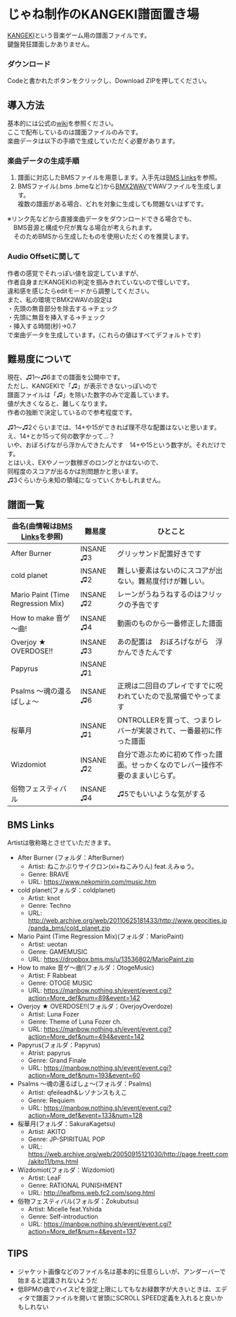 # じゃね制作のKANGEKI譜面置き場

[KANGEKI](https://www.kangeki.org/start)という音楽ゲーム用の譜面ファイルです。  
鍵盤発狂譜面しかありません。

### ダウンロード

Codeと書かれたボタンをクリックし、Download ZIPを押してください。

## 導入方法

基本的には公式の[wiki](https://www.kangeki.org/select/music)を参照ください。  
ここで配布しているのは譜面ファイルのみです。  
楽曲データは以下の手順で生成していただく必要があります。

### 楽曲データの生成手順

 1. 譜面に対応したBMSファイルを用意します。入手先は[BMS Links](#BMS-Links)を参照。  
 2. BMSファイル(.bms .bmeなど)から[BMX2WAV](https://childs.squares.net/program/bmx2wav/)でWAVファイルを生成します。  
 複数の譜面がある場合、どれを対象に生成しても問題ないはずです。

※リンク先などから直接楽曲データをダウンロードできる場合でも、  
　BMS音源と構成や尺が異なる場合が考えられます。  
　そのためBMSから生成したものを使用いただくのを推奨します。

### Audio Offsetに関して

作者の感覚でそれっぽい値を設定していますが、  
作者自身まだKANGEKIの判定を掴みきれていないので怪しいです。  
違和感を感じたらeditモードから調整してください。  
また、私の環境でBMX2WAVの設定は  
・先頭の無音部分を除去する→チェック  
・先頭に無音を挿入する→チェック  
・挿入する時間(秒)→0.7  
で楽曲データを生成しています。(これらの値はすべてデフォルトです)

## 難易度について

現在、♫1～♫6までの譜面を公開中です。  
ただし、KANGEKIで「♫」が表示できないっぽいので  
譜面ファイルは「♫」を除いた数字のみで定義しています。  
値が大きくなると、難しくなります。  
作者の独断で決定しているので参考程度です。

♫1～♫2ぐらいまでは、14+や15ができれば理不尽な配置はないと思います。  
え、14+とか15って何の数字かって…？  
いや、おぼろげながら浮かんできたんです　14+や15という数字が。それだけです。  
とはいえ、EXやノーツ数稼ぎのロングとかはないので、  
同程度のスコアが出るかは別問題かと思います。  
♫3ぐらいから未知の領域になっていくかもしれません。

## 譜面一覧

| 曲名(曲情報は[BMS Links](#BMS-Links)を参照) | 難易度 | ひとこと |
|--|--|--|
| After Burner | INSANE ♫3 | グリッサンド配置好きです |
| cold planet | INSANE ♫2 | 難しい要素はないのにスコアが出ない。難易度付けが難しい。 |
| Mario Paint (Time Regression Mix) | INSANE ♫2 | レーンがうねうねするのはフリックの予告です |
| How to make 音ゲ～曲! | INSANE ♫4 | 動画のものから一番修正した譜面 |
| Overjoy ★ OVERDOSE!! | INSANE ♫3 | あの配置は　おぼろげながら　浮かんできたんです |
| Papyrus | INSANE ♫1 |  |
| Psalms ～魂の還るばしょ～ | INSANE ♫6 | 正規は二回目のプレイですでに呪われていたので乱常備でやってます |
| 桜華月 | INSANE ♫1 | ONTROLLERを買って、つまりレバーが実装されて、一番最初に作った譜面 |
| Wizdomiot | INSANE ♫2 | 自分で遊ぶために初めて作った譜面。せっかくなのでレバー操作不要のままいじらず。 |
| 俗物フェスティバル | INSANE ♫4 | ♫5でもいいような気がする |


## BMS Links

Artistは敬称略とさせていただきます。

- After Burner (フォルダ：AfterBurner)  
  - Artist: ねこかぶりサイクロン(xi+ねこみりん) feat.えみゅう。
  - Genre: BRAVE
  - URL: https://www.nekomirin.com/music.htm
- cold planet(フォルダ：coldplanet)  
  - Artist: knot
  - Genre: Techno
  - URL: http://web.archive.org/web/20110625181433/http://www.geocities.jp/panda_bms/cold_planet.zip
- Mario Paint (Time Regression Mix)(フォルダ：MarioPaint)  
  - Artist: ueotan
  - Genre: GAMEMUSIC
  - URL: https://dropbox.bms.ms/u/13536802/MarioPaint.zip
- How to make 音ゲ～曲!(フォルダ：OtogeMusic)  
  - Artist: F Rabbeat
  - Genre: OTOGE MUSIC
  - URL: https://manbow.nothing.sh/event/event.cgi?action=More_def&num=89&event=142
- Overjoy ★ OVERDOSE!!(フォルダ：OverjoyOverdoze)  
  - Artist: Luna Fozer
  - Genre: Theme of Luna Fozer ch.
  - URL: https://manbow.nothing.sh/event/event.cgi?action=More_def&num=494&event=142
- Papyrus(フォルダ：Papyrus)  
  - Atrist: papyrus
  - Genre: Grand Finale
  - URL: https://manbow.nothing.sh/event/event.cgi?action=More_def&num=193&event=60
- Psalms ～魂の還るばしょ～(フォルダ：Psalms)  
  - Artist: qfeileadh&レゾナンスもえこ
  - Genre: Requiem
  - URL: https://manbow.nothing.sh/event/event.cgi?action=More_def&event=133&num=128
- 桜華月(フォルダ：SakuraKagetsu)  
  - Artist: AKITO
  - Genre: JP-SPIRITUAL POP
  - URL: https://web.archive.org/web/20050915121030/http://page.freett.com/akito11/bms.html
- Wizdomiot(フォルダ：Wizdomiot)  
  - Artist: LeaF
  - Genre: RATIONAL PUNISHMENT
  - URL: http://leafbms.web.fc2.com/song.html
- 俗物フェスティバル(フォルダ：Zokubutsu)  
  - Artist: Micelle feat.Yshida
  - Genre: Self-introduction
  - URL: https://manbow.nothing.sh/event/event.cgi?action=More_def&num=4&event=137

## TIPS
- ジャケット画像などのファイル名は基本的に任意らしいが、アンダーバーで始まると認識されないようだ
- 低BPMの曲でハイスピを設定上限にしてもなお緑数字が大きいときは、エディタで譜面ファイルを開いて冒頭にSCROLL SPEED定義を入れると良いかもしれない
